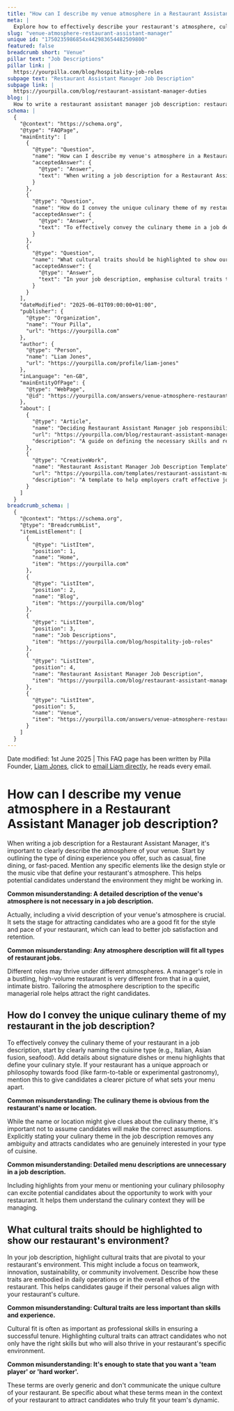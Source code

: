 ```yaml
---
title: "How can I describe my venue atmosphere in a Restaurant Assistant Manager job description?"
meta: |
  Explore how to effectively describe your restaurant's atmosphere, culinary theme, and cultural traits in a Restaurant Assistant Manager job description.
slug: "venue-atmosphere-restaurant-assistant-manager"
unique id: "1750235986854x442983654482509800"
featured: false
breadcrumb short: "Venue"
pillar text: "Job Descriptions"
pillar link: |
  https://yourpilla.com/blog/hospitality-job-roles
subpage text: "Restaurant Assistant Manager Job Description"
subpage link: |
  https://yourpilla.com/blog/restaurant-assistant-manager-duties
blog: |
  How to write a restaurant assistant manager job description: restaurant assistant manager job description template included.
schema: |
  {
    "@context": "https://schema.org",
    "@type": "FAQPage",
    "mainEntity": [
      {
        "@type": "Question",
        "name": "How can I describe my venue's atmosphere in a Restaurant Assistant Manager job description?",
        "acceptedAnswer": {
          "@type": "Answer",
          "text": "When writing a job description for a Restaurant Assistant Manager, begin by outlining the type of dining experience your venue offers, such as casual, fine dining, or fast-paced. Include any defining elements like the design style or the music vibe. This will help potential candidates understand the environment they might be working in and ensure that you attract individuals well-suited for your restaurant's style and pace."
        }
      },
      {
        "@type": "Question",
        "name": "How do I convey the unique culinary theme of my restaurant in the job description?",
        "acceptedAnswer": {
          "@type": "Answer",
          "text": "To effectively convey the culinary theme in a job description, explicitly state the type of cuisine, such as Italian, Asian fusion, or seafood. Detail signature dishes or menu highlights that define your culinary style, and mention any unique approaches like farm-to-table or experimental gastronomy. This clarity helps attract candidates who are genuinely interested in the type of cuisine your restaurant offers."
        }
      },
      {
        "@type": "Question",
        "name": "What cultural traits should be highlighted to show our restaurant's environment?",
        "acceptedAnswer": {
          "@type": "Answer",
          "text": "In your job description, emphasise cultural traits that are vital to your restaurant's environment, such as a focus on teamwork, innovation, sustainability, or community involvement. Describe how these traits are integrated into daily operations and the overall ethos of the restaurant. This can help you attract candidates whose personal values align with your restaurant's culture."
        }
      }
    ],
    "dateModified": "2025-06-01T09:00:00+01:00",
    "publisher": {
      "@type": "Organization",
      "name": "Your Pilla",
      "url": "https://yourpilla.com"
    },
    "author": {
      "@type": "Person",
      "name": "Liam Jones",
      "url": "https://yourpilla.com/profile/liam-jones"
    },
    "inLanguage": "en-GB",
    "mainEntityOfPage": {
      "@type": "WebPage",
      "@id": "https://yourpilla.com/answers/venue-atmosphere-restaurant-assistant-manager"
    },
    "about": [
      {
        "@type": "Article",
        "name": "Deciding Restaurant Assistant Manager job responsibilities and skills",
        "url": "https://yourpilla.com/blog/restaurant-assistant-manager-duties",
        "description": "A guide on defining the necessary skills and responsibilities for a Restaurant Assistant Manager."
      },
      {
        "@type": "CreativeWork",
        "name": "Restaurant Assistant Manager Job Description Template",
        "url": "https://yourpilla.com/templates/restaurant-assistant-manager-job-description",
        "description": "A template to help employers craft effective job descriptions for Assistant Manager roles in the restaurant industry."
      }
    ]
  }
breadcrumb_schema: |
  {
    "@context": "https://schema.org",
    "@type": "BreadcrumbList",
    "itemListElement": [
      {
        "@type": "ListItem",
        "position": 1,
        "name": "Home",
        "item": "https://yourpilla.com"
      },
      {
        "@type": "ListItem",
        "position": 2,
        "name": "Blog",
        "item": "https://yourpilla.com/blog"
      },
      {
        "@type": "ListItem",
        "position": 3,
        "name": "Job Descriptions",
        "item": "https://yourpilla.com/blog/hospitality-job-roles"
      },
      {
        "@type": "ListItem",
        "position": 4,
        "name": "Restaurant Assistant Manager Job Description",
        "item": "https://yourpilla.com/blog/restaurant-assistant-manager-duties"
      },
      {
        "@type": "ListItem",
        "position": 5,
        "name": "Venue",
        "item": "https://yourpilla.com/answers/venue-atmosphere-restaurant-assistant-manager"
      }
    ]
  }
---
```


Date modified: 1st June 2025 | This FAQ page has been written by Pilla Founder, [Liam Jones](https://yourpilla.com/profile/liam-jones), click to [email Liam directly](https://mailto:liam@yourpilla.com), he reads every email.

# How can I describe my venue atmosphere in a Restaurant Assistant Manager job description?

When writing a job description for a Restaurant Assistant Manager, it's important to clearly describe the atmosphere of your venue. Start by outlining the type of dining experience you offer, such as casual, fine dining, or fast-paced. Mention any specific elements like the design style or the music vibe that define your restaurant's atmosphere. This helps potential candidates understand the environment they might be working in.

**Common misunderstanding: A detailed description of the venue's atmosphere is not necessary in a job description.**

Actually, including a vivid description of your venue's atmosphere is crucial. It sets the stage for attracting candidates who are a good fit for the style and pace of your restaurant, which can lead to better job satisfaction and retention.

**Common misunderstanding: Any atmosphere description will fit all types of restaurant jobs.**

Different roles may thrive under different atmospheres. A manager's role in a bustling, high-volume restaurant is very different from that in a quiet, intimate bistro. Tailoring the atmosphere description to the specific managerial role helps attract the right candidates.

## How do I convey the unique culinary theme of my restaurant in the job description?

To effectively convey the culinary theme of your restaurant in a job description, start by clearly naming the cuisine type (e.g., Italian, Asian fusion, seafood). Add details about signature dishes or menu highlights that define your culinary style. If your restaurant has a unique approach or philosophy towards food (like farm-to-table or experimental gastronomy), mention this to give candidates a clearer picture of what sets your menu apart.

**Common misunderstanding: The culinary theme is obvious from the restaurant's name or location.**

While the name or location might give clues about the culinary theme, it's important not to assume candidates will make the correct assumptions. Explicitly stating your culinary theme in the job description removes any ambiguity and attracts candidates who are genuinely interested in your type of cuisine.

**Common misunderstanding: Detailed menu descriptions are unnecessary in a job description.**

Including highlights from your menu or mentioning your culinary philosophy can excite potential candidates about the opportunity to work with your restaurant. It helps them understand the culinary context they will be managing.

## What cultural traits should be highlighted to show our restaurant's environment?

In your job description, highlight cultural traits that are pivotal to your restaurant's environment. This might include a focus on teamwork, innovation, sustainability, or community involvement. Describe how these traits are embodied in daily operations or in the overall ethos of the restaurant. This helps candidates gauge if their personal values align with your restaurant's culture.

**Common misunderstanding: Cultural traits are less important than skills and experience.**

Cultural fit is often as important as professional skills in ensuring a successful tenure. Highlighting cultural traits can attract candidates who not only have the right skills but who will also thrive in your restaurant's specific environment.

**Common misunderstanding: It's enough to state that you want a 'team player' or 'hard worker'.**

These terms are overly generic and don't communicate the unique culture of your restaurant. Be specific about what these terms mean in the context of your restaurant to attract candidates who truly fit your team's dynamic.